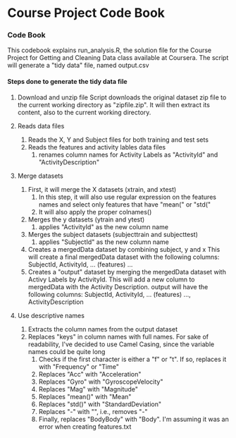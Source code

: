 Course Project Code Book
========================

### Code Book

This codebook explains run_analysis.R, the solution file for the Course Project for Getting and Cleaning Data class available at Coursera.
The script will generate a "tidy data" file, named output.csv


#### Steps done to generate the tidy data file

1. Download and unzip file
Script downloads the original dataset zip file to the current working directory as "zipfile.zip". It will then extract its content, also to the current working directory.


2. Reads data files
    1. Reads the X, Y and Subject files for both training and test sets
    2. Reads the features and activity lables data files
        1. renames column names for Activity Labels as "ActivityId" and "ActivityDescription"
  
3. Merge datasets
    1. First, it will merge the X datasets (xtrain, and xtest)
        1. In this step, it will also use regular expression on the features names and select only features that have "mean(" or "std("
        2. It will also apply the proper colnames() 
    2. Merges the y datasets (ytrain and ytest)
        1. applies "ActivityId" as the new column name
    3. Merges the subject datasets (subjecttrain and subjecttest)
        1. applies "SubjectId" as the new column name    
    4. Creates a mergedData dataset by combining subject, y and x
        This will create a final mergedData dataset with the following columns:
        SubjectId, ActivityId, ... (features) ...
    5. Creates a "output" dataset by merging the mergedData dataset with Activy Labels by ActivityId. This will add a new column to mergedData with the Activity Description.
        output will have the following columns:
        SubjectId, ActivityId, ... (features) ..., ActivityDescription
4. Use descriptive names
    1. Extracts the column names from the output dataset
    2. Replaces "keys" in column names with full names. For sake of readability, I've decided to use Camel Casing, since the variable names could be quite long
        1. Checks if the first character is either a "f" or "t". If so, replaces it with "Frequency" or "Time"
        2. Replaces "Acc" with "Acceleration"
        3. Replaces "Gyro" with "GyroscopeVelocity"
        4. Replaces "Mag" with "Magnitude"
        5. Replaces "mean()" with "Mean"
        6. Replaces "std()" with "StandardDeviation"
        7. Replaces "-" with "", i.e., removes "-"
        8. Finally, replaces "BodyBody" with "Body". I'm assuming it was an error when creating features.txt